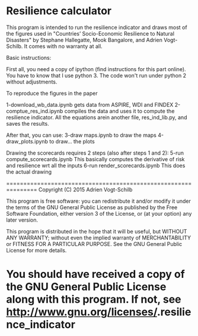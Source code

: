 Resilience calculator
====================

This program is intended to run the resilience indicator and draws most 
of the figures used in "Countries’ Socio-Economic Resilience to 
Natural Disasters" by Stephane Hallegatte, Mook Bangalore, and Adrien 
Vogt-Schilb. 
It comes with no warranty at all. 


Basic instructions: 

First all, you need a copy of ipython (find instructions for this part 
online). You have to know that I use python 3. The code won't run under 
python 2 without adjustments. 

To reproduce the figures in the paper 

1-download_wb_data.ipynb gets data from ASPIRE, WDI and FINDEX 
2-comptue_res_ind.ipynb compiles the data and uses it to compute the 
resilience indicator. All the equations arein another file, 
res_ind_lib.py, and saves the results. 

After that, you can use: 3-draw maps.ipynb to draw the maps 
4-draw_plots.ipynb to draw... the plots 

Drawing the scorecards requires 2 steps (also after steps 1 and 2): 
5-run compute_scorecards.ipynb This basically computes the derivative of 
risk and resilience wrt all the inputs 6-run render_scorecards.ipynb 
This does the actual drawing 


===============================================================
Copyright (C) 2015  Adrien Vogt-Schilb

This program is free software: you can redistribute it and/or modify
it under the terms of the GNU General Public License as published by
the Free Software Foundation, either version 3 of the License, or
(at your option) any later version.

This program is distributed in the hope that it will be useful,
but WITHOUT ANY WARRANTY; without even the implied warranty of
MERCHANTABILITY or FITNESS FOR A PARTICULAR PURPOSE.  See the
GNU General Public License for more details.

You should have received a copy of the GNU General Public License
along with this program.  If not, see <http://www.gnu.org/licenses/>.resilience_indicator
====================

